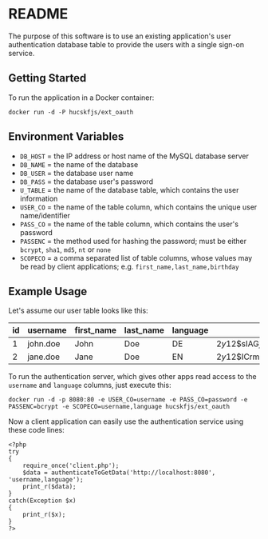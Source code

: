 # README
The purpose of this software is to use an existing application's user authentication database table to provide the users with a single sign-on service.

## Getting Started
To run the application in a Docker container:

```
docker run -d -P hucskfjs/ext_oauth
```

## Environment Variables
*  `DB_HOST` = the IP address or host name of the MySQL database server
*  `DB_NAME` = the name of the database
*  `DB_USER` = the database user name
*  `DB_PASS` = the database user's password
*  `U_TABLE` = the name of the database table, which contains the user information
*  `USER_CO` = the name of the table column, which contains the unique user name/identifier
*  `PASS_CO` = the name of the table column, which contains the user's password
*  `PASSENC` = the method used for hashing the password; must be either `bcrypt`, `sha1`, `md5`, `nt` or `none`
*  `SCOPECO` = a comma separated list of table columns, whose values may be read by client applications; e.g. `first_name,last_name,birthday`

## Example Usage
Let's assume our user table looks like this:

| id | username | first_name | last_name | language | password                                                     |
|----|----------|------------|-----------|----------|--------------------------------------------------------------|
| 1  | john.doe | John       | Doe       | DE       | $2y$12$sIAGjUBSegJnB1R3SvI6XOVGpN/AIKnRBJdN9GeHkS29djOpADkNe |
| 2  | jane.doe | Jane       | Doe       | EN       | $2y$12$ICrmP19PYuriK2SoIe16qe0/qgVSZr.V92JzBYEddOQNRzE90DWoG |

To run the authentication server, which gives other apps read access to the `username` and `language` columns, just execute this:

```
docker run -d -p 8080:80 -e USER_CO=username -e PASS_CO=password -e PASSENC=bcrypt -e SCOPECO=username,language hucskfjs/ext_oauth
```

Now a client application can easily use the authentication service using these code lines:

```
<?php
try
{
    require_once('client.php');
    $data = authenticateToGetData('http://localhost:8080', 'username,language');
    print_r($data);
}
catch(Exception $x)
{
    print_r($x);
}
?>
```